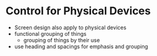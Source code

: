 # Control for Physical Devices

- Screen design also apply to physical devices
- functional grouping of things
  - grouping of things by their use
- use heading and spacings for emphasis and grouping